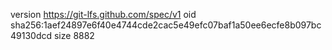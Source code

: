 version https://git-lfs.github.com/spec/v1
oid sha256:1aef24897e6f40e4744cde2cac5e49efc07baf1a50ee6ecfe8b097bc49130dcd
size 8882
